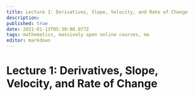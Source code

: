 ```yaml
---
title: Lecture 1: Derivatives, Slope, Velocity, and Rate of Change
description: 
published: true
date: 2021-01-13T05:39:08.077Z
tags: mathematics, massively open online courses, ma
editor: markdown
---
```


# Lecture 1: Derivatives, Slope, Velocity, and Rate of Change

